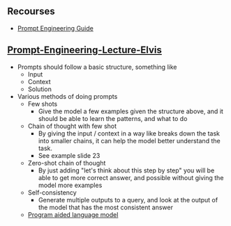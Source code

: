 ## Recourses
- [Prompt Engineering Guide](https://github.com/dair-ai/Prompt-Engineering-Guide)


## [Prompt-Engineering-Lecture-Elvis](https://raw.githubusercontent.com/dair-ai/Prompt-Engineering-Guide/main/lecture/Prompt-Engineering-Lecture-Elvis.pdf)
- Prompts should follow a basic structure, something like
    - Input
    - Context
    - Solution
- Various methods of doing prompts
    - Few shots
        - Give the model a few examples given the structure above, and it should be able to learn the patterns, and what to do
    - Chain of thought with few shot
        - By giving the input / context in a way like breaks down the task into smaller chains, it can help the model better understand the task.
        - See example slide 23
    - Zero-shot chain of thought
        - By just adding "let's think about this step by step" you will be able to get more correct answer, and possible without giving the model more examples
    - Self-consistency  
        - Generate multiple outputs to a query, and look at the output of the model that has the most consistent answer
    - [Program aided language model](https://arxiv.org/pdf/2211.10435.pdf)
        
         

